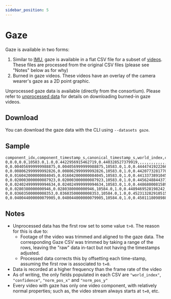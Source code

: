 ```yaml
---
sidebar_position: 5
---
```


# Gaze

Gaze is available in two forms:

1. Similar to [IMU](./imu.md), gaze is available in a flat CSV file
for a subset of [videos](./videos.md). These files are processed from
the original CSV files (please see "Notes" below as for why)
2. Burned in gaze videos. These videos have an overlay of the camera wearer's gaze as a 2D point graphic.


Unprocessed gaze data is available (directly from the consortium). Please refer to [unprocessed data](./unprocessed_data.md) for details on downloading burned-in gaze videos.

## Download

You can download the gaze data with the CLI using `--datasets gaze`.


## Sample

```
component_idx,component_timestamp_s,canonical_timestamp_s,world_index,confidence,norm_pos_x,norm_pos_y,base_data,gaze_point_3d_x,gaze_point_3d_y,gaze_point_3d_z,eye_center0_3d_x,eye_center0_3d_y,eye_center0_3d_z,gaze_normal0_x,gaze_normal0_y,gaze_normal0_z,eye_center1_3d_x,eye_center1_3d_y,eye_center1_3d_z,gaze_normal1_x,gaze_normal1_y,gaze_normal1_z
0,0.0,0.0,10583.0,1.0,0.4422956915462719,0.440328527379919,,,,,,,,,,,,,,,,
0,0.004056999999988875,0.004056999999988875,10583.0,1.0,0.4444741922266343,0.4417514942310474,,,,,,,,,,,,,,,,
0,0.008062999999992826,0.008062999999992826,10583.0,1.0,0.4420773281770594,0.4421598646375868,,,,,,,,,,,,,,,,
0,0.016042000000084045,0.016042000000084045,10583.0,1.0,0.44133738910450654,0.442092443395544,,,,,,,,,,,,,,,,
0,0.020003000000087923,0.020003000000087923,10583.0,1.0,0.4456248844371121,0.4425749602141204,,,,,,,,,,,,,,,,
0,0.024024999999994634,0.024024999999994634,10583.0,1.0,0.44868000815896425,0.439816227665654,,,,,,,,,,,,,,,,
0,0.0280380000000946,0.0280380000000946,10584.0,1.0,0.4489469528198242,0.4418025264033565,,,,,,,,,,,,,,,,
0,0.03603500000008353,0.03603500000008353,10584.0,1.0,0.4523132829105153,0.4371138396086516,,,,,,,,,,,,,,,,
0,0.040044000000079905,0.040044000000079905,10584.0,1.0,0.4501118098988253,0.4375872011537905,,,,,,,,,,,,,,,,
```

## Notes

- Unprocessed data has the first row set to some value `t>0`. The reason for this is due to:
    - Footage of the video was trimmed and aligned to the gaze
      data. The corresponding Gaze CSV was trimmed by taking a range
      of the rows, leaving the "raw" data in-tact but not having the
      timestamps adjusted.
    - Processed data corrects this by offsetting each time-stamp, assuming
      the first row is associated to `t=0`.
- Data is recorded at a higher frequency than the frame rate of the video
- As of writing, the only fields populated in each CSV are `"world_index"`, `"confidence"`, `"norm_pos_x"` and `"norm_pos_y"`
- Every video with gaze has only one video component, with relatively normal properties; such as, the video stream always starts at `t=0`, etc.
